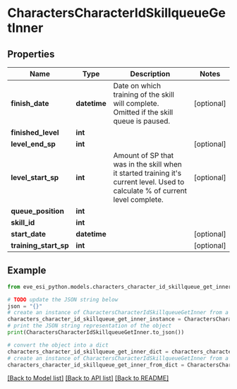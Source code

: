 # CharactersCharacterIdSkillqueueGetInner


## Properties

Name | Type | Description | Notes
------------ | ------------- | ------------- | -------------
**finish_date** | **datetime** | Date on which training of the skill will complete. Omitted if the skill queue is paused. | [optional] 
**finished_level** | **int** |  | 
**level_end_sp** | **int** |  | [optional] 
**level_start_sp** | **int** | Amount of SP that was in the skill when it started training it&#39;s current level. Used to calculate % of current level complete. | [optional] 
**queue_position** | **int** |  | 
**skill_id** | **int** |  | 
**start_date** | **datetime** |  | [optional] 
**training_start_sp** | **int** |  | [optional] 

## Example

```python
from eve_esi_python.models.characters_character_id_skillqueue_get_inner import CharactersCharacterIdSkillqueueGetInner

# TODO update the JSON string below
json = "{}"
# create an instance of CharactersCharacterIdSkillqueueGetInner from a JSON string
characters_character_id_skillqueue_get_inner_instance = CharactersCharacterIdSkillqueueGetInner.from_json(json)
# print the JSON string representation of the object
print(CharactersCharacterIdSkillqueueGetInner.to_json())

# convert the object into a dict
characters_character_id_skillqueue_get_inner_dict = characters_character_id_skillqueue_get_inner_instance.to_dict()
# create an instance of CharactersCharacterIdSkillqueueGetInner from a dict
characters_character_id_skillqueue_get_inner_from_dict = CharactersCharacterIdSkillqueueGetInner.from_dict(characters_character_id_skillqueue_get_inner_dict)
```
[[Back to Model list]](../README.md#documentation-for-models) [[Back to API list]](../README.md#documentation-for-api-endpoints) [[Back to README]](../README.md)


